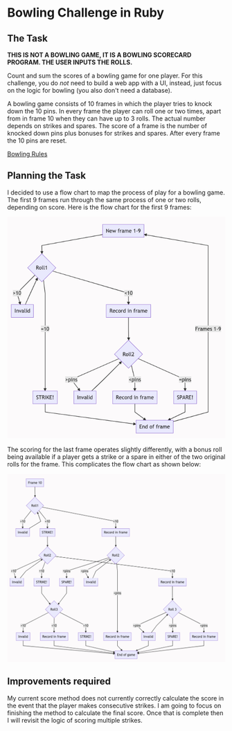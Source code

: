 # Bowling Challenge in Ruby

## The Task

**THIS IS NOT A BOWLING GAME, IT IS A BOWLING SCORECARD PROGRAM. THE USER INPUTS THE ROLLS.**

Count and sum the scores of a bowling game for one player. For this challenge, you do _not_ need to build a web app with a UI, instead, just focus on the logic for bowling (you also don't need a database).

A bowling game consists of 10 frames in which the player tries to knock down the 10 pins. In every frame the player can roll one or two times, apart from in frame 10 when they can have up to 3 rolls. The actual number depends on strikes and spares. The score of a frame is the number of knocked down pins plus bonuses for strikes and spares. After every frame the 10 pins are reset.

[Bowling Rules](bowling_rules.md)

## Planning the Task

I decided to use a flow chart to map the process of play for a bowling game.  The first 9 frames run through the same process of one or two rolls, depending on score.  Here is the flow chart for the first 9 frames:

![Frames 1-9 Flow Chart](images/frames_1_to_9_flow.png)

The scoring for the last frame operates slightly differently, with a bonus roll being available if a player gets a strike or a spare in either of the two original rolls for the frame.  This complicates the flow chart as shown below:

![Frame 10 Flow Chart](images/frame_10_flow.png)

## Improvements required
My current score method does not currently correctly calculate the score in the event that the player makes consecutive strikes. I am going to focus on finishing the method to calculate the final score.  Once that is complete then I will revisit the logic of scoring multiple strikes.
